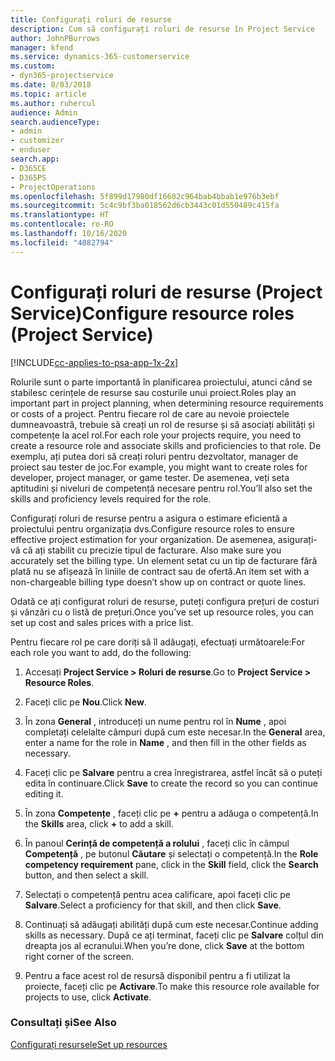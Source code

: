 ```yaml
---
title: Configurați roluri de resurse
description: Cum să configurați roluri de resurse în Project Service
author: JohnPBurrows
manager: kfend
ms.service: dynamics-365-customerservice
ms.custom:
- dyn365-projectservice
ms.date: 8/03/2018
ms.topic: article
ms.author: ruhercul
audience: Admin
search.audienceType:
- admin
- customizer
- enduser
search.app:
- D365CE
- D365PS
- ProjectOperations
ms.openlocfilehash: 5f899d17980df16602c964bab4bbab1e976b3ebf
ms.sourcegitcommit: 5c4c9bf3ba018562d6cb3443c01d550489c415fa
ms.translationtype: HT
ms.contentlocale: ro-RO
ms.lasthandoff: 10/16/2020
ms.locfileid: "4082794"
---
```

# <a name="configure-resource-roles-project-service"></a><span data-ttu-id="b50c2-103">Configurați roluri de resurse (Project Service)</span><span class="sxs-lookup"><span data-stu-id="b50c2-103">Configure resource roles (Project Service)</span></span>

[!INCLUDE[cc-applies-to-psa-app-1x-2x](../includes/cc-applies-to-psa-app-1x-2x.md)]

<span data-ttu-id="b50c2-104">Rolurile sunt o parte importantă în planificarea proiectului, atunci când se stabilesc cerințele de resurse sau costurile unui proiect.</span><span class="sxs-lookup"><span data-stu-id="b50c2-104">Roles play an important part in project planning, when determining resource requirements or costs of a project.</span></span> <span data-ttu-id="b50c2-105">Pentru fiecare rol de care au nevoie proiectele dumneavoastră, trebuie să creați un rol de resurse și să asociați abilități și competențe la acel rol.</span><span class="sxs-lookup"><span data-stu-id="b50c2-105">For each role your projects require, you need to create a resource role and associate skills and proficiencies to that role.</span></span> <span data-ttu-id="b50c2-106">De exemplu, ați putea dori să creați roluri pentru dezvoltator, manager de proiect sau tester de joc.</span><span class="sxs-lookup"><span data-stu-id="b50c2-106">For example, you might want to create roles for developer, project manager, or game tester.</span></span> <span data-ttu-id="b50c2-107">De asemenea, veți seta aptitudini și niveluri de competență necesare pentru rol.</span><span class="sxs-lookup"><span data-stu-id="b50c2-107">You’ll also set the skills and proficiency levels required for the role.</span></span>  
  
 <span data-ttu-id="b50c2-108">Configurați roluri de resurse pentru a asigura o estimare eficientă a proiectului pentru organizația dvs.</span><span class="sxs-lookup"><span data-stu-id="b50c2-108">Configure resource roles to ensure effective project estimation for your organization.</span></span>  <span data-ttu-id="b50c2-109">De asemenea, asigurați-vă că ați stabilit cu precizie tipul de facturare. </span><span class="sxs-lookup"><span data-stu-id="b50c2-109">Also make sure you accurately set the billing type.</span></span> <span data-ttu-id="b50c2-110">Un element setat cu un tip de facturare fără plată nu se afișează în liniile de contract sau de ofertă.</span><span class="sxs-lookup"><span data-stu-id="b50c2-110">An item set with a non-chargeable billing type doesn’t show up on contract or quote lines.</span></span>  
  
 <span data-ttu-id="b50c2-111">Odată ce ați configurat roluri de resurse, puteți configura prețuri de costuri și vânzări cu o listă de prețuri.</span><span class="sxs-lookup"><span data-stu-id="b50c2-111">Once you’ve set up resource roles, you can set up cost and sales prices with a price list.</span></span>  
  
 <span data-ttu-id="b50c2-112">Pentru fiecare rol pe care doriți să îl adăugați, efectuați următoarele:</span><span class="sxs-lookup"><span data-stu-id="b50c2-112">For each role you want to add, do the following:</span></span>  
  
1.  <span data-ttu-id="b50c2-113">Accesați **Project Service > Roluri de resurse**.</span><span class="sxs-lookup"><span data-stu-id="b50c2-113">Go to **Project Service > Resource Roles**.</span></span>  
  
2.  <span data-ttu-id="b50c2-114">Faceți clic pe **Nou**.</span><span class="sxs-lookup"><span data-stu-id="b50c2-114">Click **New**.</span></span>  
  
3.  <span data-ttu-id="b50c2-115">În zona **General** , introduceți un nume pentru rol în **Nume** , apoi completați celelalte câmpuri după cum este necesar.</span><span class="sxs-lookup"><span data-stu-id="b50c2-115">In the **General** area, enter a name for the role in **Name** , and then fill in the other fields as necessary.</span></span>  
  
4.  <span data-ttu-id="b50c2-116">Faceți clic pe **Salvare** pentru a crea înregistrarea, astfel încât să o puteți edita în continuare.</span><span class="sxs-lookup"><span data-stu-id="b50c2-116">Click **Save** to create the record so you can continue editing it.</span></span>  
  
5.  <span data-ttu-id="b50c2-117">În zona **Competențe** , faceți clic pe **+** pentru a adăuga o competență.</span><span class="sxs-lookup"><span data-stu-id="b50c2-117">In the **Skills** area, click **+** to add a skill.</span></span>  
  
6.  <span data-ttu-id="b50c2-118">În panoul **Cerință de competență a rolului** , faceți clic în câmpul **Competență** , pe butonul **Căutare** și selectați o competență.</span><span class="sxs-lookup"><span data-stu-id="b50c2-118">In the **Role competency requirement** pane, click in the **Skill** field, click the **Search** button, and then select a skill.</span></span>  
  
7.  <span data-ttu-id="b50c2-119">Selectați o competență pentru acea calificare, apoi faceți clic pe **Salvare**.</span><span class="sxs-lookup"><span data-stu-id="b50c2-119">Select a proficiency for that skill, and then click **Save**.</span></span>  
  
8.  <span data-ttu-id="b50c2-120">Continuați să adăugați abilități după cum este necesar.</span><span class="sxs-lookup"><span data-stu-id="b50c2-120">Continue adding skills as necessary.</span></span> <span data-ttu-id="b50c2-121">După ce ați terminat, faceți clic pe **Salvare** colțul din dreapta jos al ecranului.</span><span class="sxs-lookup"><span data-stu-id="b50c2-121">When you’re done, click **Save** at the bottom right corner of the screen.</span></span>  
  
9. <span data-ttu-id="b50c2-122">Pentru a face acest rol de resursă disponibil pentru a fi utilizat la proiecte, faceți clic pe **Activare**.</span><span class="sxs-lookup"><span data-stu-id="b50c2-122">To make this resource role available for projects to use, click **Activate**.</span></span>  
  
### <a name="see-also"></a><span data-ttu-id="b50c2-123">Consultați și</span><span class="sxs-lookup"><span data-stu-id="b50c2-123">See Also</span></span>  
 [<span data-ttu-id="b50c2-124">Configurați resursele</span><span class="sxs-lookup"><span data-stu-id="b50c2-124">Set up resources</span></span>](../psa/set-up-resources.md)

